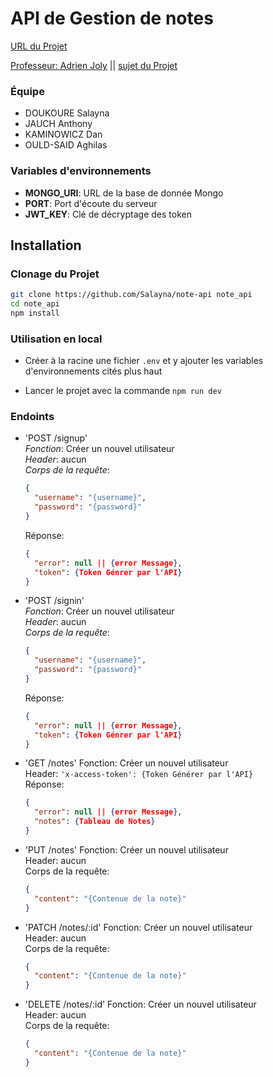 # API de Gestion de notes

[URL du Projet](https://note-api-2021.herokuapp.com/)

[Professeur: Adrien Joly](https://adrienjoly.com/) ||
[sujet du Projet](https://adrienjoly.com/cours-nodejs/00-projet/)

### Équipe

- DOUKOURE Salayna
- JAUCH Anthony
- KAMINOWICZ Dan
- OULD-SAID Aghilas

### Variables d'environnements

- **MONGO_URI**: URL de la base de donnée Mongo
- **PORT**: Port d'écoute du serveur
- **JWT_KEY**: Clé de décryptage des token

## Installation

### Clonage du Projet

```sh
git clone https://github.com/Salayna/note-api note_api
cd note_api
npm install
```

### Utilisation en local

- Créer à la racine une fichier `.env` et y ajouter les variables d'environnements cités plus haut

- Lancer le projet avec la commande `npm run dev`

### Endoints

- 'POST /signup'  
  _Fonction_: Créer un nouvel utilisateur  
  _Header_: aucun  
  _Corps de la requête_:
  ```json
  {
    "username": "{username}",
    "password": "{password}"
  }
  ```
  Réponse:
  ```json
  {
    "error": null || {error Message},
    "token": {Token Génrer par l'API}
  }
  ```
- 'POST /signin'  
  _Fonction_: Créer un nouvel utilisateur  
  _Header_: aucun  
  _Corps de la requête_:
  ```json
  {
    "username": "{username}",
    "password": "{password}"
  }
  ```
  Réponse:
  ```json
  {
    "error": null || {error Message},
    "token": {Token Génrer par l'API}
  }
  ```
- 'GET /notes'
  Fonction: Créer un nouvel utilisateur  
  Header: `'x-access-token': {Token Générer par l'API}`  
  Réponse:

  ```json
  {
    "error": null || {error Message},
    "notes": {Tableau de Notes}
  }
  ```

- 'PUT /notes'
  Fonction: Créer un nouvel utilisateur  
  Header: aucun  
  Corps de la requête:

  ```json
  {
    "content": "{Contenue de la note}"
  }
  ```

- 'PATCH /notes/:id'
  Fonction: Créer un nouvel utilisateur  
  Header: aucun  
  Corps de la requête:

  ```json
  {
    "content": "{Contenue de la note}"
  }
  ```

- 'DELETE /notes/:id'
  Fonction: Créer un nouvel utilisateur  
  Header: aucun  
  Corps de la requête:
  ```json
  {
    "content": "{Contenue de la note}"
  }
  ```
